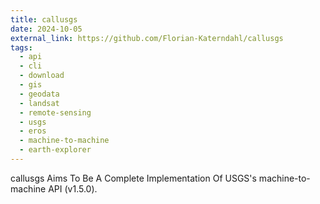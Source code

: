 ```yaml
---
title: callusgs
date: 2024-10-05
external_link: https://github.com/Florian-Katerndahl/callusgs
tags:
  - api
  - cli
  - download
  - gis
  - geodata
  - landsat
  - remote-sensing
  - usgs
  - eros
  - machine-to-machine
  - earth-explorer
---
```


callusgs Aims To Be A Complete Implementation Of USGS's machine-to-machine API (v1.5.0).
